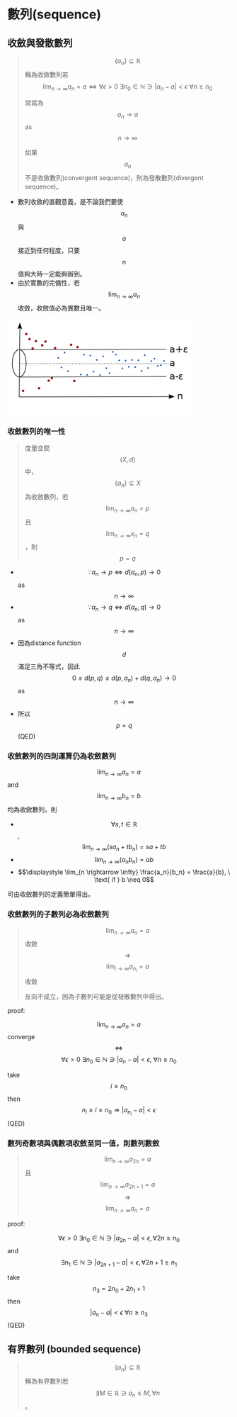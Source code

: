 # 數列\(sequence\)

## 收斂與發散數列

> $$ \{a_n\} \subseteq \mathbb{R}$$ 稱為收斂數列若$$\displaystyle \lim_{n \rightarrow \infty} a_n = a \Leftrightarrow   \forall \epsilon > 0 \ \exists n_0 \in \mathbb{N} \ni |a_n -a| < \epsilon\ \forall n \geq n_0$$
>
> 常寫為 $$a_n \rightarrow a$$ as $$n \rightarrow \infty$$
>
> 如果$${a_n}$$不是收斂數列\(convergent sequence\)，則為發散數列\(divergent sequence\)。

* 數列收斂的直觀意義，是不論我們要使$$a_n$$ 與$$a$$接近到任何程度，只要$$n$$值夠大時一定能夠辦到。
* 由於實數的完備性，若$$\lim_{n \rightarrow \infty}⁡a_n$$ 收斂，收斂值必為實數且唯一。



![&#x6536;&#x6582;&#x6578;&#x5217;&#x6703;&#x5728;&#x6536;&#x6582;&#x503C;&#x9644;&#x8FD1;&#x8D8A;&#x7E2E;&#x8D8A;&#x8FD1;](../.gitbook/assets/limit_sequence-min.png)

### 收斂數列的唯一性

> 度量空間$$(X,d)$$中，$$\{ a_n\} \subseteq X$$為收斂數列，若 $$\displaystyle \lim_{n \rightarrow \infty} a_n = p$$且 $$\displaystyle \lim_{n \rightarrow \infty} x_n=q$$，則$$p=q$$

* $$\because a_n \rightarrow p \Leftrightarrow d(a_n, p) \rightarrow 0 $$as $$n \rightarrow \infty$$
* $$\because a_n \rightarrow q \Leftrightarrow d(a_n, q) \rightarrow 0 $$as $$n \rightarrow \infty$$
* 因為distance function $$d$$滿足三角不等式，因此$$0 \leq d(p, q) \leq d(p, a_n) + d(q, a_n) \rightarrow 0$$ as $$ n \rightarrow \infty$$
* 所以$$p=q$$ \(QED\)

### 收斂數列的四則運算仍為收斂數列

$$\displaystyle  \lim_{n \rightarrow \infty} a_n = a$$  and $$\displaystyle \lim_{n \rightarrow \infty} b_n = b$$均為收斂數列，則

* $$ \forall s, t \in \mathbb{R}$$,$$\displaystyle  \lim_{n \rightarrow \infty} (s a_n + t b_n) =  sa + tb$$
* $$\displaystyle \lim_{n \rightarrow \infty} (a_n b_n) = ab$$
* $$\displaystyle  \lim_{n \rightarrow \infty} \frac{a_n}{b_n} = \frac{a}{b}, \ \text{ if } b \neq 0$$

可由收斂數列的定義簡單得出。

### 收斂數列的子數列必為收斂數列

> $$\displaystyle \lim_{n \rightarrow \infty} a_n = a$$收斂 $$\Rightarrow$$$$\displaystyle \lim_{i \rightarrow \infty} a_{n_i}=a$$收斂
>
> 反向不成立，因為子數列可能是從發散數列中得出。

proof:

$$\lim_{n \rightarrow \infty} a_n = a$$ converge $$ \Leftrightarrow $$$$\forall \epsilon > 0 \ \exists n_0 \in \mathbb{N} \ni |a_n - a| < \epsilon, \ \forall n \geq n_0$$

take $$i \geq n_0$$then $$n_i \geq i \geq n_0 \Rightarrow |a_{n_i} - a|<\epsilon$$ \(QED\)

### 數列奇數項與偶數項收斂至同一值，則數列數斂

> $$\displaystyle  \lim_{n \rightarrow \infty} a_{2n} = a$$且 $$\displaystyle  \lim_{n \rightarrow \infty} a_{2n+1} = a$$ $$\Rightarrow $$$$\displaystyle  \lim_{n \rightarrow \infty} a_n = a$$

proof:

$$ \forall \epsilon > 0 \  \exists n_0 \in \mathbb{N} \ni |a_{2n} - a| < \epsilon,  \forall 2n \geq n_0$$and $$ \exists n_1 \in \mathbb{N} \ni |a_{2n+1} - a| < \epsilon,  \forall 2n+1 \geq n_1$$

take $$n_3=2n_0+2n_1+1$$ then $$|a_n - a| < \epsilon\  \forall n \geq n_3$$\(QED\)

## 有界數列 \(bounded sequence\)

> $$\{ a_n \} \subseteq \mathbb{R}$$稱為有界數列若 $$\exists M \in \mathbb{R} \ni a_n \leq M , \forall n$$。



### 



